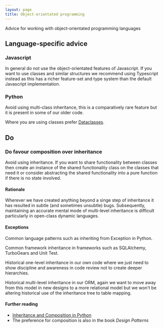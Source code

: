 ```yaml
---
layout: page
title: Object-orientated programming
---
```


Advice for working with object-orientated programming languages

## Language-specific advice

### Javascript

In general do not use the object-orientated features of Javascript. If you want to use classes and similar structures we recommend using Typescript instead as this has a richer feature-set and type system than the default Javascript implementation.

### Python

Avoid using multi-class inheritance, this is a comparatively rare feature but it is present in some of our older code.

Where you are using classes prefer [Dataclasses](https://docs.python.org/3/library/dataclasses.html).

## Do

### Do favour composition over inheritance

Avoid using inheritance. If you want to share functionality between classes then create an instance of the shared functionality class on the classes that need it or consider abstracting the shared functionality into a pure function if there is no state involved.

#### Rationale

Wherever we have created anything beyond a singe step of inheritance it has resulted in subtle (and sometimes unsubtle) bugs. Subsequently, maintaining an accurate mental mode of multi-level inheritance is difficult particularly in open-class dynamic languages.

#### Exceptions

Common language patterns such as inheriting from Exception in Python.

Common framework inheritance in frameworks such as SQLAlchemy, TurboGears and Unit Test.

Historical one-level inheritance in our own code where we just need to show discipline and awareness in code review not to create deeper hierarchies.

Historical multi-level inheritance in our ORM, again we want to move away from this model in new designs to a more relational model but we won't be altering historical use of the inheritance tree to table mapping.

#### Further reading

* [Inheritance and Composition in Python](https://realpython.com/inheritance-composition-python/)
* The preference for composition is also in the book *Design Patterns*
